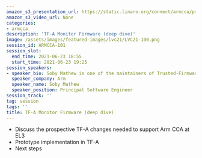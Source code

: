 ```yaml
---
amazon_s3_presentation_url: https://static.linaro.org/connect/armcca/presentations/CCATechEvent-210623-SM.pdf
amazon_s3_video_url: None
categories:
- armcca
description: 'TF-A Monitor Firmware (deep dive)'
image: /assets/images/featured-images/lvc21/LVC21-100.png
session_id: ARMCCA-101
session_slot:
  end_time: 2021-06-23 18:55
  start_time: 2021-06-23 19:25
session_speakers:
- speaker_bio: Soby Mathew is one of the maintainers of Trusted-Firmware-A (TF-A) open governance project on Trustedfirmware.org and has been involved with the project since 2014. Currently he is leading the Architecture and development for Arm CCA within Trusted Firmware-A.
  speaker_company: Arm
  speaker_name: Soby Mathew
  speaker_position: Principal Software Engineer
session_track: ''
tag: session
tags: ''
title: TF-A Monitor Firmware (deep dive)
---
```

- Discuss the prospective TF-A changes needed to support Arm CCA at EL3
- Prototype implementation in TF-A
- Next steps